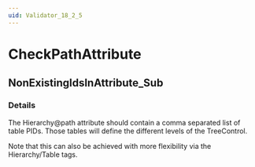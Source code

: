 ```yaml
---
uid: Validator_18_2_5
---
```


# CheckPathAttribute

## NonExistingIdsInAttribute_Sub

<!-- Description, Properties, ... sections are auto-generated. -->
<!-- REPLACE ME AUTO-GENERATION -->

### Details

The Hierarchy@path attribute should contain a comma separated list of table PIDs.
Those tables will define the different levels of the TreeControl.

Note that this can also be achieved with more flexibility via the Hierarchy/Table tags.

<!-- Uncomment to add example code -->
<!--### Example code-->
